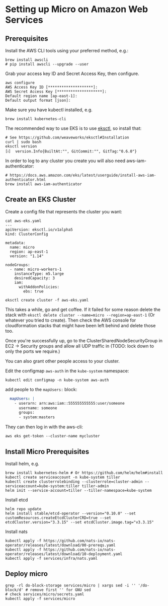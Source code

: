 # Setting up Micro on Amazon Web Services

## Prerequisites 

Install the AWS CLI tools using your preferred method, e.g.:

```shell
brew install awscli
# pip install awscli --upgrade --user
```

Grab your access key ID and Secret Access Key, then configure. 

```shell
aws configure
AWS Access Key ID [********************]:
AWS Secret Access Key [********************]:
Default region name [ap-east-1]:
Default output format [json]:
```

Make sure you have kubectl installed, e.g.

```shell
brew install kubernetes-cli
```

The recommended way to use EKS is to use [eksctl](https://eksctl.io/), so install that:

```shell
# See https://github.com/weaveworks/eksctl#Installation
curl | sudo bash
eksctl version
[ℹ]  version.Info{BuiltAt:"", GitCommit:"", GitTag:"0.6.0"}
```

In order to log to any cluster you create you will also need aws-iam-authenticator:

```shell
# https://docs.aws.amazon.com/eks/latest/userguide/install-aws-iam-authenticator.html
brew install aws-iam-authenticator
```

## Create an EKS Cluster

Create a config file that represents the cluster you want:

```shell
cat aws-eks.yaml
---
apiVersion: eksctl.io/v1alpha5
kind: ClusterConfig

metadata:
  name: micro
  region: ap-east-1
  version: "1.14"

nodeGroups:
  - name: micro-workers-1
    instanceType: m5.large
    desiredCapacity: 3
    iam:
      withAddonPolicies:
        ebs: true
```

```shell
eksctl create cluster -f aws-eks.yaml
```

This takes a while, go and get coffee. If it failed for some reason delete the stack with `eksctl delete cluster --name=micro --region=ap-east-1` (Or whatever you tried to create). Then check the AWS console for cloudformation stacks that might have been left behind and delete those too.

Once you're successfully up, go to the ClusterSharedNodeSecurityGroup in EC2 -> Security groups and allow all UDP traffic in (TODO: lock down to only the ports we require.)

You can also grant other people access to your cluster.

Edit the configmap `aws-auth` in the `kube-system` namespace:

```shell
kubectl edit configmap -n kube-system aws-auth
```

add people to the `mapUsers:` block:

```yaml
  mapUsers: |
    - userarn: arn:aws:iam::555555555555:user/someone
      username: someone
      groups:
      - system:masters
```

They can then log in with the aws-cli:

```shell
aws eks get-token --cluster-name mycluster
```

## Install Micro Prerequisites

Install helm, e.g.

```shell
brew install kubernetes-helm # Or https://github.com/helm/helm#install
kubectl create serviceaccount -n kube-system tiller
kubectl create clusterrolebinding --clusterrole=cluster-admin --serviceaccount=kube-system:tiller tiller-admin
helm init --service-account=tiller --tiller-namespace=kube-system
```

Install etcd

```shell
helm repo update
helm install stable/etcd-operator --version="0.10.0" --set customResources.createEtcdClusterCRD=true --set etcdCluster.version="3.3.15" --set etcdCluster.image.tag="v3.3.15"
```

Install nats

```shell
kubectl apply -f https://github.com/nats-io/nats-operator/releases/latest/download/00-prereqs.yaml
kubectl apply -f https://github.com/nats-io/nats-operator/releases/latest/download/10-deployment.yaml
kubectl apply -f services/infra/nats.yaml
```

## Deploy micro

```shell
grep -rl do-block-storage services/micro | xargs sed -i '' '/do-block/d' # remove first '' for GNU sed
# check services/micro/secrets.yaml
kubectl apply -f services/micro
```

